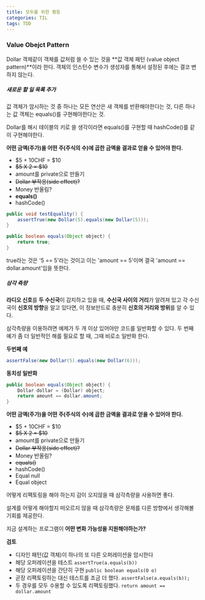 ```yaml
---
title: 모두를 위한 평등
categories: TIL
tags: TDD
---
```


>

### Value Obejct Pattern

Dollar 객체같이 객체를 값처럼 쓸 수 있는 것을 **값 객체 패턴 (value object pattern)**이라 한다.
객체의 인스턴수 변수가 생성자를 통해서 설정된 후에는 결코 변하지 않는다.



##### 새로운 할 일 목록 추가

값 객체가 암시하는 것 중 하나는 모든 연산은 새 객체를 반환해야한다는 것, 다른 하나는 값 객체는 equals()를 구현해야한다는 것.

Dollar를 해시 테이블의 키로 쓸 생각이라면 equals()를 구현할 때 hashCode()를 같이 구현해야한다.

**어떤 금액(주가)을 어떤 주(주식의 수)에 곱한 금액을 결과로 얻을 수 있어야 한다.**

* $5 + 10CHF = $10
* ~~$5 X 2 = $10~~
* amount를 private으로 만들기
* ~~Dollar 부작용(side effect)?~~
* Money 반올림?
* **equals()**
* hashCode()

```java
public void testEquality() {
    assertTrue(new Dollar(5).equals(new Dollar(5)));
}

public boolean equals(Object object) {
    return true;
}
```

true라는 것은 '5 == 5'라는 것이고 이는 'amount == 5'이며 결국 'amount == dollar.amount'임을 뜻한다.



##### 삼각 측량

**라디오 신호**를 **두 수신국**이 감지하고 있을 때, **수신국 사이의 거리**가 알려져 있고 각 수신국이 **신호의 방향**을 알고 있다면, 이 정보만드로 충분히 **신호의 거리와 방위**를 알 수 있다.

삼각측량을 이용하려면 예제가 두 개 이상 있어야만 코드를 일반화할 수 있다.
두 번째 예가 좀 더 일반적인 해를 필요로 할 때, 그때 비로소 일반화 한다.

**두번째 예**

```java
assertFalse(new Dollar(5).equals(new Dollar(6)));
```

**동치성 일반화**

```java
public boolean equals(Object object) {
    Dollar dollar = (Dollar) object;
    return amount == dollar.amount;
}
```



**어떤 금액(주가)을 어떤 주(주식의 수)에 곱한 금액을 결과로 얻을 수 있어야 한다.**

* $5 + 10CHF = $10
* ~~$5 X 2 = $10~~
* amount를 private으로 만들기
* ~~Dollar 부작용(side effect)?~~
* Money 반올림?
* ~~equals()~~
* hashCode()
* Equal null
* Equal object



어떻게 리팩토링을 해야 하는지 감이 오지않을 때 삼각측량을 사용하면 좋다.

설계를 어떻게 해야할지 떠오르지 않을  때 삼각측량은 문제를 다른 방향에서 생각해볼 기회를 제공한다.

지금 설계하는 프로그램이 **어떤 변화 가능성을 지원해야하는가?**



**검토**

* 디자인 패턴(값 객체)이 하나의 또 다른 오퍼레이션을 암시한다
* 해당 오퍼레이션을 테스트 ```assertTrue(a.equals(b))```
* 해당 오퍼레이션을 간단히 구현 ```public boolean equals(O o)```
* 곧장 리팩토링하는 대신 테스트를 조금 더 했다. ```assertFalse(a.equals(b));```
* 두 경우를 모두 수용할 수 있도록 리팩토링했다. ```return amount == dollar.amount```